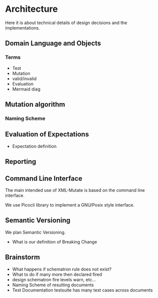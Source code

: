 # Architecture

Here it is about technical details of design decisions and the implementations.

## Domain Language and Objects

### Terms

* Test
* Mutation
* valid/invalid
* Evaluation
* Mermaid diag

## Mutation algorithm

### Naming Scheme

## Evaluation of Expectations

* Expectation definition

## Reporting

## Command Line Interface

The main intended use of XML-Mutate is based on the command line interface.

We use Picocli library to implement a GNU/Posix style interface.

## Semantic Versioning

We plan Semantic Versioning.

* What is our definition of Breaking Change

## Brainstorm

* What happens if schematron rule does not exist?
* What to do if many more then declared fired
* design schematron fire levels warn, etc...
* Naming Scheme of resulting documents
* Test Documentation testsuite has many test cases across documents

